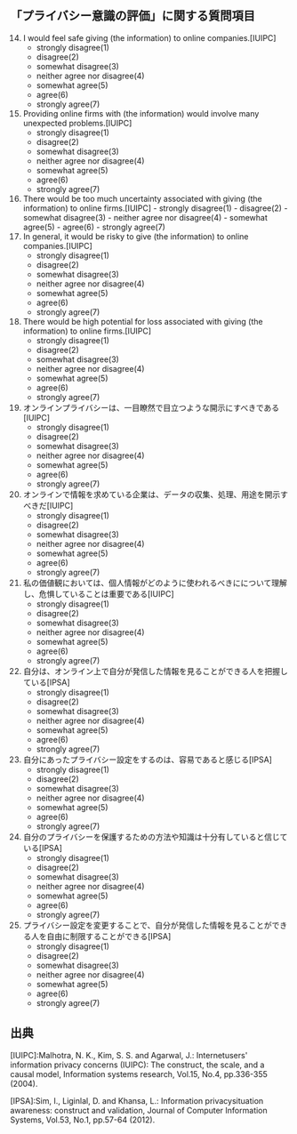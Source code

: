 「プライバシー意識の評価」に関する質問項目
---
14. I would feel safe giving (the information) to online companies.[IUIPC]
    - strongly disagree(1)
    - disagree(2)
    - somewhat disagree(3)
    - neither agree nor disagree(4)
    - somewhat agree(5)
    - agree(6)
    - strongly agree(7)
15. Providing online firms with (the information) would involve many unexpected problems.[IUIPC]
    - strongly disagree(1)
    - disagree(2)
    - somewhat disagree(3)
    - neither agree nor disagree(4)
    - somewhat agree(5)
    - agree(6)
    - strongly agree(7)
16.  There would be too much uncertainty associated with giving (the information) to online firms.[IUIPC]
    - strongly disagree(1)
    - disagree(2)
    - somewhat disagree(3)
    - neither agree nor disagree(4)
    - somewhat agree(5)
    - agree(6)
    - strongly agree(7)
17. In general, it would be risky to give (the information) to online companies.[IUIPC]
    - strongly disagree(1)
    - disagree(2)
    - somewhat disagree(3)
    - neither agree nor disagree(4)
    - somewhat agree(5)
    - agree(6)
    - strongly agree(7)
18. There would be high potential for loss associated with giving (the information) to online firms.[IUIPC]
    - strongly disagree(1)
    - disagree(2)
    - somewhat disagree(3)
    - neither agree nor disagree(4)
    - somewhat agree(5)
    - agree(6)
    - strongly agree(7)
19. オンラインプライバシーは、一目瞭然で目立つような開示にすべきである[IUIPC]
    - strongly disagree(1)
    - disagree(2)
    - somewhat disagree(3)
    - neither agree nor disagree(4)
    - somewhat agree(5)
    - agree(6)
    - strongly agree(7)
20. オンラインで情報を求めている企業は、データの収集、処理、用途を開示すべきだ[IUIPC]
    - strongly disagree(1)
    - disagree(2)
    - somewhat disagree(3)
    - neither agree nor disagree(4)
    - somewhat agree(5)
    - agree(6)
    - strongly agree(7)
21. 私の価値観においては、個人情報がどのように使われるべきにについて理解し、危惧していることは重要である[IUIPC]
    - strongly disagree(1)
    - disagree(2)
    - somewhat disagree(3)
    - neither agree nor disagree(4)
    - somewhat agree(5)
    - agree(6)
    - strongly agree(7)
22. 自分は、オンライン上で自分が発信した情報を見ることができる人を把握している[IPSA]
    - strongly disagree(1)
    - disagree(2)
    - somewhat disagree(3)
    - neither agree nor disagree(4)
    - somewhat agree(5)
    - agree(6)
    - strongly agree(7)
23. 自分にあったプライバシー設定をするのは、容易であると感じる[IPSA]
    - strongly disagree(1)
    - disagree(2)
    - somewhat disagree(3)
    - neither agree nor disagree(4)
    - somewhat agree(5)
    - agree(6)
    - strongly agree(7)
24. 自分のプライバシーを保護するための方法や知識は十分有していると信じている[IPSA]
    - strongly disagree(1)
    - disagree(2)
    - somewhat disagree(3)
    - neither agree nor disagree(4)
    - somewhat agree(5)
    - agree(6)
    - strongly agree(7)
25. プライバシー設定を変更することで、自分が発信した情報を見ることができる人を自由に制限することができる[IPSA]
    - strongly disagree(1)
    - disagree(2)
    - somewhat disagree(3)
    - neither agree nor disagree(4)
    - somewhat agree(5)
    - agree(6)
    - strongly agree(7)

## 出典
[IUIPC]:Malhotra, N. K., Kim, S. S. and Agarwal, J.: Internetusers' information privacy concerns (IUIPC): The construct, the scale, and a causal model, Information systems research, Vol.15, No.4, pp.336-355 (2004).

[IPSA]:Sim, I., Liginlal, D. and Khansa, L.: Information privacysituation awareness: construct and validation, Journal of Computer Information Systems, Vol.53, No.1, pp.57-64 (2012).
